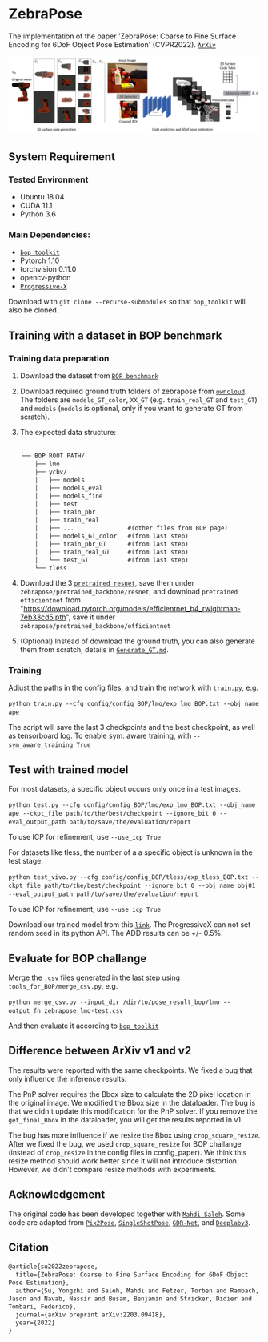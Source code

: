 # ZebraPose

The implementation of the paper 'ZebraPose: Coarse to Fine Surface Encoding for 6DoF Object Pose Estimation' (CVPR2022). [`ArXiv`](https://arxiv.org/abs/2203.09418)

![pipeline](pic/zebrapose-method.png)

## System Requirement
### Tested Environment
- Ubuntu 18.04
- CUDA 11.1
- Python 3.6

### Main Dependencies:
- [`bop_toolkit`](https://github.com/thodan/bop_toolkit)
- Pytorch 1.10
- torchvision 0.11.0
- opencv-python
- [`Progressive-X`](https://github.com/danini/progressive-x)

Download with `git clone --recurse-submodules` so that `bop_toolkit` will also be cloned.

## Training with a dataset in BOP benchmark
### Training data preparation
1. Download the dataset from [`BOP benchmark`](https://bop.felk.cvut.cz/datasets/)

2. Download required ground truth folders of zebrapose from [`owncloud`](https://cloud.dfki.de/owncloud/index.php/s/zT7z7c3e666mJTW). The folders are `models_GT_color`, `XX_GT` (e.g. `train_real_GT` and `test_GT`) and `models` (`models` is optional, only if you want to generate GT from scratch).

3. The expected data structure: 
    ```
    .
    └── BOP ROOT PATH/
        ├── lmo   
        ├── ycbv/
        │   ├── models
        │   ├── models_eval
        │   ├── models_fine
        │   ├── test
        │   ├── train_pbr
        │   ├── train_real
        │   ├── ...               #(other files from BOP page)
        │   ├── models_GT_color   #(from last step)
        │   ├── train_pbr_GT      #(from last step)
        │   ├── train_real_GT     #(from last step)
        │   └── test_GT           #(from last step)
        └── tless
    ```

4. Download the 3 [`pretrained resnet`](https://cloud.dfki.de/owncloud/index.php/s/zT7z7c3e666mJTW), save them under `zebrapose/pretrained_backbone/resnet`, and download `pretrained efficientnet` from "https://download.pytorch.org/models/efficientnet_b4_rwightman-7eb33cd5.pth", save it under `zebrapose/pretrained_backbone/efficientnet`

5. (Optional) Instead of download the ground truth, you can also generate them from scratch, details in [`Generate_GT.md`](Binary_Code_GT_Generator/Generate_GT.md). 


### Training
Adjust the paths in the config files, and train the network with `train.py`, e.g.

`python train.py --cfg config/config_BOP/lmo/exp_lmo_BOP.txt --obj_name ape`

The script will save the last 3 checkpoints and the best checkpoint, as well as tensorboard log. To enable sym. aware training, with `--sym_aware_training True`

## Test with trained model
For most datasets, a specific object occurs only once in a test images. 

`python test.py --cfg config/config_BOP/lmo/exp_lmo_BOP.txt --obj_name ape --ckpt_file path/to/the/best/checkpoint --ignore_bit 0 --eval_output_path path/to/save/the/evaluation/report`

To use ICP for refinement, use `--use_icp True`

For datasets like tless, the number of a a specific object is unknown in the test stage.

`python test_vivo.py --cfg config/config_BOP/tless/exp_tless_BOP.txt --ckpt_file path/to/the/best/checkpoint --ignore_bit 0 --obj_name obj01 --eval_output_path path/to/save/the/evaluation/report`

To use ICP for refinement, use `--use_icp True`

Download our trained model from this [`link`](https://cloud.dfki.de/owncloud/index.php/s/EmQDWgd5ipbdw3E). The ProgressiveX can not set random seed in its python API. The ADD results can be +/- 0.5%.

## Evaluate for BOP challange 
Merge the `.csv` files generated in the last step using `tools_for_BOP/merge_csv.py`, e.g.

`python merge_csv.py --input_dir /dir/to/pose_result_bop/lmo --output_fn zebrapose_lmo-test.csv` 

And then evaluate it according to [`bop_toolkit`](https://github.com/thodan/bop_toolkit)


## Difference between ArXiv v1 and v2
The results were reported with the same checkpoints. We fixed a bug that only influence the inference results: 

The PnP solver requires the Bbox size to calculate the 2D pixel location in the original image. We modified the Bbox size in the dataloader. The bug is that we didn't update this modification for the PnP solver. If you remove the `get_final_Bbox` in the dataloader, you will get the results reported in v1. 

The bug has more influence if we resize the Bbox using `crop_square_resize`. After we fixed the bug, we used `crop_square_resize` for BOP challange (instead of `crop_resize` in the config files in config_paper). We think this resize method should work better since it will not introduce distortion. However, we didn't compare resize methods with experiments.


## Acknowledgement
The original code has been developed together with [`Mahdi Saleh`](https://github.com/mahdi-slh). Some code are adapted from [`Pix2Pose`](https://github.com/kirumang/Pix2Pose), [`SingleShotPose`](https://github.com/microsoft/singleshotpose), [`GDR-Net`](https://github.com/THU-DA-6D-Pose-Group/GDR-Net), and [`Deeplabv3`]().


## Citation
```
@article{su2022zebrapose,
  title={ZebraPose: Coarse to Fine Surface Encoding for 6DoF Object Pose Estimation},
  author={Su, Yongzhi and Saleh, Mahdi and Fetzer, Torben and Rambach, Jason and Navab, Nassir and Busam, Benjamin and Stricker, Didier and Tombari, Federico},
  journal={arXiv preprint arXiv:2203.09418},
  year={2022}
}
```
